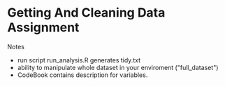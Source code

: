 # Getting And Cleaning Data Assignment
Notes
- run script run_analysis.R generates tidy.txt
- ability to manipulate whole dataset in your enviroment ("full_dataset")
- CodeBook contains description for variables.
